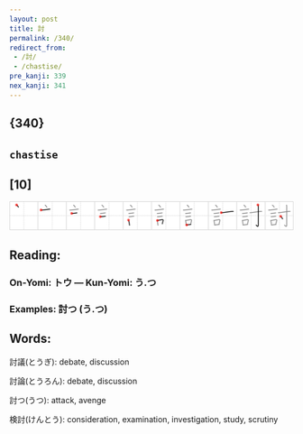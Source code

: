 ```yaml
---
layout: post
title: 討
permalink: /340/
redirect_from:
 - /討/
 - /chastise/
pre_kanji: 339
nex_kanji: 341
---
```


## {340}

## `chastise`

## [10]

<div class="stroke"><img src="../images/E8A88E.png" /></div>

## Reading:

### On-Yomi: トウ &mdash; Kun-Yomi: う.つ

### Examples: 討つ (う.つ)

## Words:

討議(とうぎ): debate, discussion

討論(とうろん): debate, discussion

討つ(うつ): attack, avenge

検討(けんとう): consideration, examination, investigation, study, scrutiny

